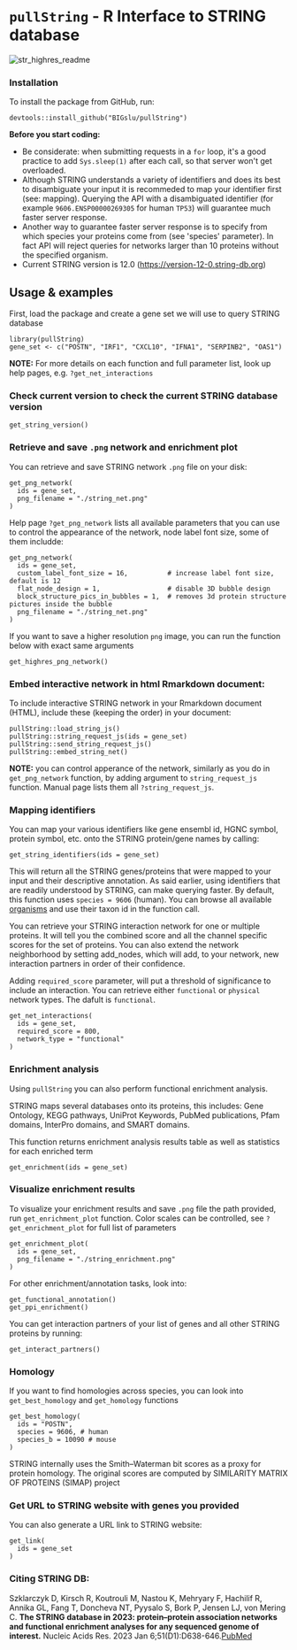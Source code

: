 # `pullString` - R Interface to STRING database 

![str_highres_readme](https://github.com/user-attachments/assets/58091749-6f3a-4831-bada-445a58b14e08)


### Installation 
To install the package from GitHub, run:

```
devtools::install_github("BIGslu/pullString")
```

**Before you start coding:**
- Be considerate: when submitting requests in a `for` loop, it's a good practice
to add `Sys.sleep(1)` after each call, so that server won't get overloaded.
- Although STRING understands a variety of identifiers and does its best to
disambiguate your input it is recommeded to map your identifier first (see:
mapping). Querying the API with a disambiguated identifier (for example
`9606.ENSP00000269305` for human `TP53`) will guarantee much faster server
response.
- Another way to guarantee faster server response is to specify from which
species your proteins come from (see 'species' parameter). In fact API will
reject queries for networks larger than 10 proteins without the specified
organism.
- Current STRING version is 12.0 (https://version-12-0.string-db.org)


## Usage & examples 
First, load the package and create a gene set we will use to
query STRING database
```
library(pullString)
gene_set <- c("POSTN", "IRF1", "CXCL10", "IFNA1", "SERPINB2", "OAS1")
```

**NOTE:** For more details on each function and full parameter list, look up help pages,
e.g. `?get_net_interactions`


### Check current version to check the current STRING database version
```
get_string_version()
```


### Retrieve and save `.png` network and enrichment plot
You can retrieve and save STRING network `.png` file on your disk:
```
get_png_network(
  ids = gene_set,
  png_filename = "./string_net.png"
)
```

Help page `?get_png_network` lists all available parameters that you can use to control the
appearance of the network, node label font size, some of them includde:
```
get_png_network(
  ids = gene_set,
  custom_label_font_size = 16,          # increase label font size, default is 12
  flat_node_design = 1,                 # disable 3D bubble design
  block_structure_pics_in_bubbles = 1,  # removes 3d protein structure pictures inside the bubble
  png_filename = "./string_net.png"
)
```

If you want to save a higher resolution `png` image, you can run the function
below with exact same arguments
```
get_highres_png_network()
```


### Embed interactive network in html Rmarkdown document:
To include interactive STRING network in your Rmarkdown document (HTML),
include these (keeping the order) in your document:

```
pullString::load_string_js()
pullString::string_request_js(ids = gene_set)
pullString::send_string_request_js()
pullString::embed_string_net()
```

**NOTE:** you can control apperance of the network, similarly as you do in 
`get_png_network` function, by adding argument to `string_request_js` function. 
Manual page lists them all `?string_request_js`. 


### Mapping identifiers 
You can map your various identifiers like gene ensembl id, HGNC symbol, protein symbol, etc. 
onto the STRING protein/gene names by calling:
```
get_string_identifiers(ids = gene_set)
```

This will return all the STRING genes/proteins that were mapped to your input
and their descriptive annotation. As said earlier, using identifiers that are
readily understood by STRING, can make querying faster.
By default, this function uses `species = 9606` (human). You can browse all
available
[organisms](https://string-db.org/cgi/input?sessionId=bGTsZdRLTigv&input_page_active_form=organisms)
and use their taxon id in the function call.

You can retrieve your STRING interaction network for one or multiple proteins.
It will tell you the combined score and all the channel specific scores for the
set of proteins. You can also extend the network neighborhood by setting
add_nodes, which will add, to your network, new interaction partners in order of
their confidence.

Adding `required_score` parameter, will put a threshold of significance to
include an interaction. You can retrieve either `functional` or `physical`
network types. The dafult is `functional`.
```
get_net_interactions(
  ids = gene_set,
  required_score = 800,
  network_type = "functional"
)
```


### Enrichment analysis
Using `pullString` you can also perform functional enrichment analysis.

STRING maps several databases onto its proteins, this includes: Gene Ontology,
KEGG pathways, UniProt Keywords, PubMed publications, Pfam domains, InterPro
domains, and SMART domains.

This function returns enrichment analysis results table as well as statistics
for each enriched term
```
get_enrichment(ids = gene_set)
```


### Visualize enrichment results
To visualize your enrichment results and save `.png` file the path provided, run
`get_enrichment_plot` function. Color scales can be controlled, see
`?get_enrichment_plot` for full list of parameters
```
get_enrichment_plot(
  ids = gene_set,
  png_filename = "./string_enrichment.png"
)
```

For other enrichment/annotation tasks, look into:
```
get_functional_annotation()
get_ppi_enrichment()
```

You can get interaction partners of your list of genes and all other STRING
proteins by running:
```
get_interact_partners()
```


### Homology
If you want to find homologies across species, you can look into
`get_best_homology` and `get_homology` functions
```
get_best_homology(
  ids = "POSTN", 
  species = 9606, # human
  species_b = 10090 # mouse
)
```

STRING internally uses the Smith–Waterman bit scores as a proxy for protein
homology. The original scores are computed by SIMILARITY MATRIX OF PROTEINS
(SIMAP) project


### Get URL to STRING website with genes you provided
You can also generate a URL link to STRING website:
```
get_link(
  ids = gene_set
)
```


### Citing STRING DB:
Szklarczyk D, Kirsch R, Koutrouli M, Nastou K, Mehryary F, Hachilif R, Annika
GL, Fang T, Doncheva NT, Pyysalo S, Bork P, Jensen LJ, von Mering C.
**The STRING database in 2023: protein–protein association networks and functional enrichment analyses for any sequenced genome of interest.**
Nucleic Acids Res. 2023 Jan
6;51(D1):D638-646.[PubMed](https://pubmed.ncbi.nlm.nih.gov/36370105/)
